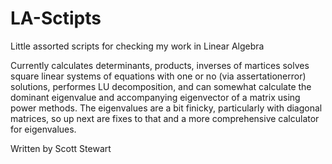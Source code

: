 # LA-Sctipts
Little assorted scripts for checking my work in Linear Algebra

Currently calculates determinants, products, inverses of martices solves square linear systems of equations with one or no (via assertationerror) solutions, performes LU decomposition, and can somewhat calculate the dominant eigenvalue and accompanying eigenvector of a matrix using power methods. The eigenvalues are a bit finicky, particularly with diagonal matrices, so up next are fixes to that and a more comprehensive calculator for eigenvalues.

Written by Scott Stewart
